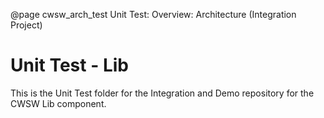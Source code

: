 @page cwsw_arch_test Unit Test: Overview: Architecture (Integration Project)

# Unit Test - Lib

This is the Unit Test folder for the Integration and Demo repository for the CWSW Lib component.
